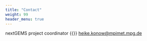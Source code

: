 ```yaml
---
title: "Contact"
weight: 99
header_menu: true
---
```


nextGEMS project coordinator
{{<icon class="fa fa-envelope">}}&nbsp;[heike.konow@mpimet.mpg.de](mailto:heike.konow@mpimet.mpg.de)
